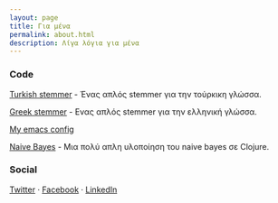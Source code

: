 ```yaml
---
layout: page
title: Για μένα
permalink: about.html
description: Λίγα λόγια για μένα
---
```


### Code

[Turkish stemmer](https://github.com/skroutz/turkish_stemmer) - Ένας
απλός stemmer για την τούρκικη γλώσσα.

[Greek stemmer](https://github.com/chief/greek_stemmer) - Ενας απλός
stemmer για την ελληνική γλώσσα.

[My emacs config](https://github.com/chief/.emacs.d)

[Naive Bayes](https://github.com/chief/clj-naive-bayes) - Μια πολύ
απλη υλοποίηση του naive bayes σε Clojure.

### Social

[Twitter](https://twitter.com/giorgostsiftsis)
&middot;
[Facebook](https://www.facebook.com/giorgos.timetrap)
&middot;
[LinkedIn](https://www.linkedin.com/in/giorgos-tsiftsis-85800319a/)
